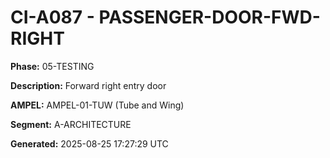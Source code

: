 # CI-A087 - PASSENGER-DOOR-FWD-RIGHT

**Phase:** 05-TESTING

**Description:** Forward right entry door

**AMPEL:** AMPEL-01-TUW (Tube and Wing)

**Segment:** A-ARCHITECTURE

**Generated:** 2025-08-25 17:27:29 UTC
